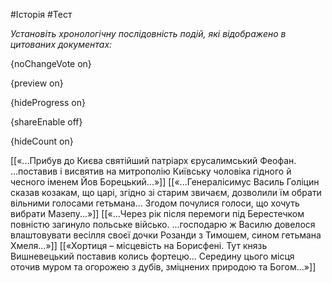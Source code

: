 #Історія #Тест

*Установіть хронологічну послідовність подій, які відображено в цитованих документах:*

{noChangeVote on}

{preview on}

{hideProgress on}

{shareEnable off}

{hideCount on}

[[«...Прибув до Києва святійший патріарх єрусалимський Феофан. ...поставив і висвятив на митрополію Київську чоловіка гідного й чесного іменем Йов Борецький...»]]
[[«...Генералісимус Василь Голіцин сказав козакам, що царі, згідно зі старим звичаєм, дозволили їм обрати вільними голосами гетьмана... Згодом почулися голоси, що хочуть вибрати Мазепу...»]]
[[«...Через рік після перемоги під Берестечком повністю загинуло польське військо. ...господарю ж Василю довелося влаштовувати весілля своєї дочки Розанди з Тимошем, сином гетьмана Хмеля...»]]
[[«Хортиця – місцевість на Борисфені. Тут князь Вишневецький поставив колись фортецю... Середину цього місця оточив муром та огорожею з дубів, зміцнених природою та Богом...»]]
